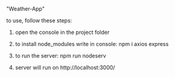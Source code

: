 "Weather-App" 

to use, follow these steps:

1) open the console in the project folder

2) to install node_modules write in console: npm i axios express

3) to run the server: npm run nodeserv

4) server will run on http://localhost:3000/
